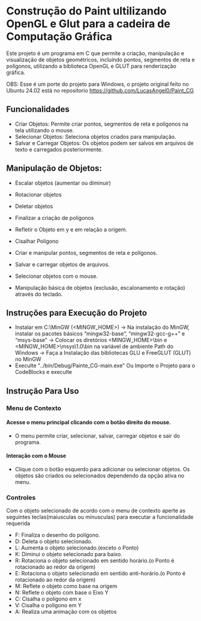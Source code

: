 # Construção do Paint ultilizando OpenGL e Glut para a cadeira de Computação Gráfica

Este projeto é um programa em C que permite a criação, manipulação e visualização de objetos geométricos, incluindo pontos, segmentos de reta e polígonos, utilizando a biblioteca OpenGL e GLUT para renderização gráfica.

OBS: Esse é um porte do projeto para Windows, o projeto original feito no Ubuntu 24.02 está no repositorio https://github.com/LucasAngel0/Paint_CG

## Funcionalidades
  - Criar Objetos: Permite criar pontos, segmentos de reta e polígonos na tela utilizando o mouse.
  - Selecionar Objetos: Seleciona objetos criados para manipulação.
  - Salvar e Carregar Objetos: Os objetos podem ser salvos em arquivos de texto 
   e carregados posteriormente.

## Manipulação de Objetos:
  - Escalar objetos (aumentar ou diminuir)
  - Rotacionar objetos
  - Deletar objetos
  - Finalizar a criação de polígonos
  - Refletir o Objeto em y e em relação a origem.
  - Cisalhar Poligono

- Criar e manipular pontos, segmentos de reta e polígonos.
- Salvar e carregar objetos de arquivos.
- Selecionar objetos com o mouse.
- Manipulação básica de objetos (exclusão, escalonamento e rotação) através do teclado.

## Instruções para Execução do Projeto

- Instalar em C:\MinGW (<MINGW_HOME>) -> Na instalação do MinGW, instalar os pacotes básicos “mingw32-base”, “mingw32-gcc-g++” e “msys-base” -> Colocar os diretórios <MINGW_HOME>\bin e <MINGW_HOME>\msys\1.0\bin na variável de ambiente Path do Windows -> Faça a Instalação das bibliotecas GLU e FreeGLUT (GLUT) no MinGW
- Execulte "../bin/Debug/Painte_CG-main.exe" Ou Importe o Projeto para o CodeBlocks e execulte

## Instrução Para Uso
### Menu de Contexto

  #### Acesse o menu principal clicando com o botão direito do mouse.
  - O menu permite criar, selecionar, salvar, carregar objetos e sair do programa.
  #### Interação com o Mouse
  - Clique com o botão esquerdo para adicionar ou selecionar objetos.
   Os objetos são criados ou selecionados dependendo da opção ativa no menu.

### Controles 
Com o objeto selecionado de acordo com o menu de contexto aperte as seguintes teclas(maiusculas ou minusculas)  para executar a funcionalidade requerida 
- F: Finaliza o desenho do polígono.
- D: Deleta o objeto selecionado.
- L: Aumenta o objeto selecionado.(exceto o Ponto)
- K: Diminui o objeto selecionado para baixo.
- R: Rotaciona o objeto selecionado em sentido horário.(o Ponto é rotacionado  ao redor da origem)
- E: Rotaciona o objeto selecionado em sentido anti-horário.(o Ponto é rotacionado  ao redor da origem)
- M: Reflete o objeto como base na origem
- N: Reflete o objeto com base o Eixo Y
- C: Cisalha o polígono em x
- V: Cisalha o polígono em Y
- A: Realiza uma animação com os objetos
  
  


